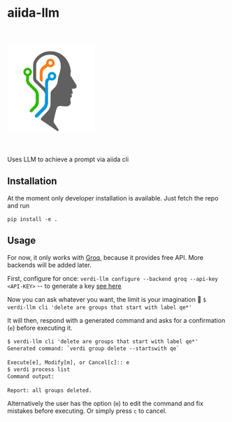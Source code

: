 # aiida-llm

<br>
<div align="left">
  <img src="assets/logo.png" alt="Repository Logo" width="200" style="margin-top: 20px; margin-bottom: 20px;"/>
</div>
<br>

Uses LLM to achieve a prompt via aiida cli

## Installation

At the moment only developer installation is available. Just fetch the repo and run
```
pip install -e .
```

## Usage

For now, it only works with [Groq](https://groq.com/), because it provides free API.
More backends will be added later.

First, configure for once:
`verdi-llm configure --backend groq --api-key <API-KEY>` -- to generate a key [see here](https://console.groq.com/keys)

Now you can ask whatever you want, the limit is your imagination :crossed_fingers: 
`$ verdi-llm cli 'delete are groups that start with label qe*'`

It will then, respond with a generated command and asks for a confirmation (`e`) before executing it. 
```
$ verdi-llm cli 'delete are groups that start with label qe*'
Generated command: `verdi group delete --startswith qe`

Execute[e], Modify[m], or Cancel[c]:: e
$ verdi process list
Command output:

Report: all groups deleted.
```
Alternatively the user has the option (`m`) to edit the command and fix mistakes before executing. Or simply press `c` to cancel.
